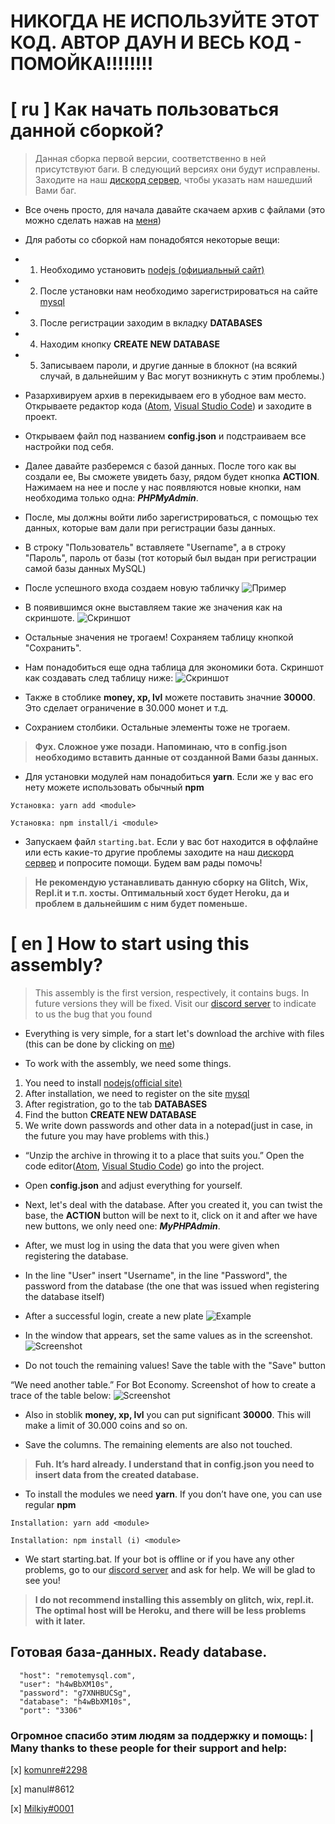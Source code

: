 # НИКОГДА НЕ ИСПОЛЬЗУЙТЕ ЭТОТ КОД. АВТОР ДАУН И ВЕСЬ КОД - ПОМОЙКА!!!!!!!!


# [ ru ] Как начать пользоваться данной сборкой?

> Данная сборка первой версии, соответственно в ней присутствуют баги. В следующий версиях они будут исправлены. Заходите на наш [дискорд сервер](https://discord.gg/FcNPVK5), чтобы указать нам нашедший Вами баг.

- Все очень просто, для начала давайте скачаем архив с файлами (это можно сделать нажав на [меня](https://github.com/perssBest/MySql-bot/archive/master.zip))

- Для работы со сборкой нам понадобятся некоторые вещи:  
+ 1. Необходимо установить [nodejs (официальный сайт)](https://nodejs.org/en/)
+ 2. После установки нам необходимо зарегистрироваться на сайте [mysql](https://remotemysql.com/login.php)
+ 3. После регистрации заходим в вкладку **DATABASES**
+ 4. Находим кнопку **CREATE NEW DATABASE**
+ 5. Записываем пароли, и другие данные в блокнот (на всякий случай, в дальнейшим у Вас могут возникнуть с этим проблемы.)

- Разархивируем архив в перекидываем его в убодное вам место. Открываете редактор кода ([Atom](https://atom.io), 
[Visual Studio Code](https://code.visualstudio.com)) и заходите в проект.

- Открываем файл под названием **config.json** и подстраиваем все настройки под себя.

- Далее давайте разберемся с базой данных. После того как вы создали ее, Вы сможете увидеть базу, рядом будет кнопка **ACTION**. Нажимаем на нее и после у нас появляются новые кнопки, нам необходима только одна: ***PHPMyAdmin***.

- После, мы должны войти либо зарегистрироваться, с помощью тех данных, которые вам дали при регистрации базы данных.

- В строку "Пользователь" вставляете "Username", а в строку "Пароль", пароль от базы (тот который был выдан при регистрации самой базы данных MySQL)

- После успешного входа создаем новую табличку 
![Пример](https://cdn.discordapp.com/attachments/653197646823030824/669801093554896916/unknown.png)

- В появившимся окне выставляем такие же значения как на скриншоте.
![Скриншот](https://cdn.discordapp.com/attachments/653197646823030824/669802183805501450/unknown.png)

- Остальные значения не трогаем! Сохраняем таблицу кнопкой "Сохранить".

- Нам понадобиться еще одна таблица для экономики бота. Скриншот как создавать след таблицу ниже:
![Скриншот](https://cdn.discordapp.com/attachments/653197646823030824/669804760400003072/unknown.png)

- Также в стоблике **money, xp, lvl** можете поставить значние **30000**. Это сделает ограничение в 30.000 монет и т.д.

- Сохранием столбики. Остальные элементы тоже не трогаем.

> **Фух. Сложное уже позади. Напоминаю, что в config.json необходимо вставить данные от созданной Вами базы данных.**

- Для установки модулей нам понадобиться **yarn**. Если же у вас его нету можете использовать обычный **npm**

```
Установка: yarn add <module>

Установка: npm install/i <module>
```

- Запускаем файл `starting.bat`. Если у вас бот находится в оффлайне или есть какие-то другие проблемы заходите на наш [дискорд сервер](https://discord.gg/FcNPVK5) и попросите помощи. Будем вам рады помочь!

> **Не рекомендую устанавливать данную сборку на Glitch, Wix, Repl.it и т.п. хосты. Оптимальный хост будет Heroku, да и проблем в дальнейшим с ним будет поменьше.**




# [ en ] How to start using this assembly?

> This assembly is the first version, respectively, it contains bugs. In future versions they will be fixed. Visit our [discord server](https://discord.gg/FcNPVK5) to indicate to us the bug that you found

- Everything is very simple, for a start let's download the archive with files (this can be done by clicking on [me](https://github.com/perssBest/MySql-bot/archive/master.zip))

- To work with the assembly, we need some things.
1) You need to install [nodejs(official site)](https://nodejs.org/en/)
2) After installation, we need to register on the site [mysql](https://remotemysql.com/login.php)
3) After registration, go to the tab **DATABASES**
4) Find the button **CREATE NEW DATABASE**
5) We write down passwords and other data in a notepad(just in case, in the future you may have problems with this.)

- “Unzip the archive in throwing it to a place that suits you.” Open the code editor([Atom](https://atom.io), 
[Visual Studio Code](https://code.visualstudio.com)) go into the project.

- Open **config.json** and adjust everything for yourself.

- Next, let's deal with the database. After you created it, you can twist the base, the **ACTION** button will be next to it, click on it and after we have new buttons, we only need one: ***MyPHPAdmin***.

- After, we must log in using the data that you were given when registering the database.

- In the line "User" insert "Username", in the line "Password", the password from the database (the one that was issued when registering the database itself)

- After a successful login, create a new plate
![Example](https://cdn.discordapp.com/attachments/653197646823030824/669801093554896916/unknown.png)

- In the window that appears, set the same values as in the screenshot.
![Screenshot](https://cdn.discordapp.com/attachments/653197646823030824/669802183805501450/unknown.png)

- Do not touch the remaining values! Save the table with the "Save" button

“We need another table.” For Bot Economy. Screenshot of how to create a trace of the table below:
![Screenshot](https://cdn.discordapp.com/attachments/653197646823030824/669804760400003072/unknown.png)

- Also in stoblik **money, xp, lvl** you can put significant **30000**. This will make a limit of 30.000 coins and so on.

- Save the columns. The remaining elements are also not touched.

> **Fuh. It’s hard already. I understand that in config.json you need to insert data from the created database.**

- To install the modules we need **yarn**. If you don’t have one, you can use regular **npm**

```
Installation: yarn add <module>

Installation: npm install (i) <module>
```

- We start starting.bat. If your bot is offline or if you have any other problems, go to our [discord server](https://discord.gg/FcNPVK5) and ask for help. We will be glad to see you!

> **I do not recommend installing this assembly on glitch, wix, repl.it. The optimal host will be Heroku, and there will be less problems with it later.**

## **Готовая база-данных. Ready database.** 
```
  "host": "remotemysql.com",
  "user": "h4wBbXM10s",
  "password": "g7XNHBUCSg",
  "database": "h4wBbXM10s",
  "port": "3306"
```

### **Огромное спасибо этим людям за поддержку и помощь: | Many thanks to these people for their support and help:**

[x] [komunre#2298](https://github.com/komunre)

[x] manul#8612 

[x] [Milkiy#0001](https://github.com/FletcherShiro)
